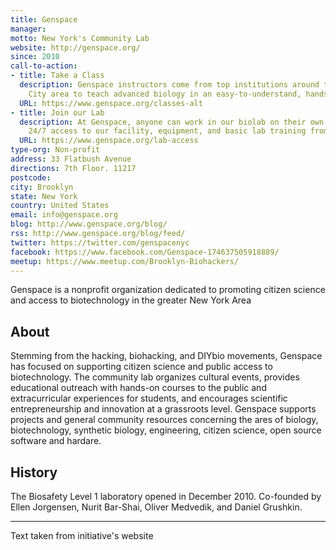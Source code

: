 ```yaml
---
title: Genspace
manager: 
motto: New York's Community Lab
website: http://genspace.org/
since: 2010
call-to-action:
- title: Take a Class
  description: Genspace instructors come from top institutions around the New York
    City area to teach advanced biology in an easy-to-understand, hands-on way.
  URL: https://www.genspace.org/classes-alt
- title: Join our Lab
  description: At Genspace, anyone can work in our biolab on their own project. Receive
    24/7 access to our facility, equipment, and basic lab training from our staff.
  URL: https://www.genspace.org/lab-access
type-org: Non-profit
address: 33 Flatbush Avenue
directions: 7th Floor. 11217
postcode: 
city: Brooklyn
state: New York
country: United States
email: info@genspace.org
blog: http://www.genspace.org/blog/
rss: http://www.genspace.org/blog/feed/
twitter: https://twitter.com/genspacenyc
facebook: https://www.facebook.com/Genspace-174637505918889/
meetup: https://www.meetup.com/Brooklyn-Biohackers/
---
```


Genspace is a nonprofit organization dedicated to promoting citizen science and access to biotechnology in the greater New York Area

## About
Stemming from the hacking, biohacking, and DIYbio movements, Genspace has focused on supporting citizen science and public access to biotechnology. The community lab organizes cultural events, provides educational outreach with hands-on courses to the public and extracurricular experiences for students, and encourages scientific entrepreneurship and innovation at a grassroots level. Genspace supports projects and general community resources concerning the ares of biology, biotechnology, synthetic biology, engineering, citizen science, open source software and hardare.


## History
The Biosafety Level 1 laboratory opened in December 2010. Co-founded by  Ellen Jorgensen, Nurit Bar-Shai, Oliver Medvedik, and Daniel Grushkin.


---
Text taken from initiative's website
